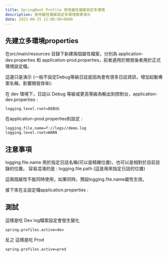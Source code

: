 ```yaml
---
title: SpringBoot Profile 使用屬性檔案設定多環境
description: 使用屬性檔案設定多環境簡單演示
date: 2023-08-25 12:00:00+0000
---
```



## 先建立多環境properties
在src/main/resources 目錄下新建兩個屬性檔案，分別為 application-dev.properties 和 application-prod.properties，前者適用於開發後者用於正式環境設定檔。

這邊只是演示 (一般不設定Debug等級日誌是因為會有很多日誌資訊，增加起動專案名稱，影響開發效率):

在 dev 環境下，日誌以 Debug 等級或更高等級為輸出到控制台，application-dev.properties :

```
logging.level.root=DEBUG
```

在application-prod.properties則設定 :

```
logging.file.name=f://logs//demo.log
logging.level.root=WARN
```
## 注意事項

logging.file.name 用於指定日誌名稱(可以是精確位置)，也可以是相對於目前目錄的位置。
容易混淆的是 : logging.file.path (這是用來指定日誌的位置)

這兩個屬性不能同時使用，如果同時，預設logging.file.name屬性生效。

接下來在主設定檔application.properties :


## 測試

這樣是吃 Dev log檔案設定會發生變化
```
spring.profiles.active=dev
```

反之
這樣是吃 Prod 
```
spring.profiles.active=prod
```